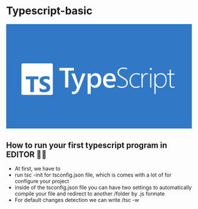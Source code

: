 # Typescript-basic

![Typescript](images/typescript.png)

## How to run your first typescript program in EDITOR 👩‍💻

- At first, we have to
- run tsc -init for tsconfig.json file, which is comes with a lot of for configure your project
- inside of the tsconfig.json file you can have two settings to automatically compile your file and redirect to another /folder by .js formate
- For default changes detection we can write /tsc -w
